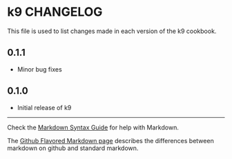 k9 CHANGELOG
============

This file is used to list changes made in each version of the k9 cookbook.

0.1.1
-----
- Minor bug fixes

0.1.0
-----
- Initial release of k9

- - -
Check the [Markdown Syntax Guide](http://daringfireball.net/projects/markdown/syntax) for help with Markdown.

The [Github Flavored Markdown page](http://github.github.com/github-flavored-markdown/) describes the differences between markdown on github and standard markdown.
